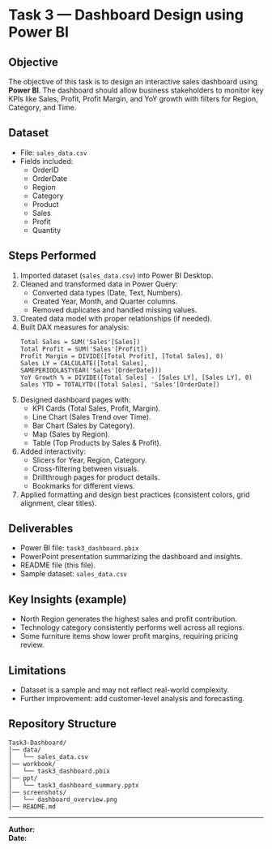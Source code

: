 
# Task 3 — Dashboard Design using Power BI

## Objective
The objective of this task is to design an interactive sales dashboard using **Power BI**. 
The dashboard should allow business stakeholders to monitor key KPIs like Sales, Profit, 
Profit Margin, and YoY growth with filters for Region, Category, and Time.

## Dataset
- File: `sales_data.csv`
- Fields included:
  - OrderID
  - OrderDate
  - Region
  - Category
  - Product
  - Sales
  - Profit
  - Quantity

## Steps Performed
1. Imported dataset (`sales_data.csv`) into Power BI Desktop.
2. Cleaned and transformed data in Power Query:
   - Converted data types (Date, Text, Numbers).
   - Created Year, Month, and Quarter columns.
   - Removed duplicates and handled missing values.
3. Created data model with proper relationships (if needed).
4. Built DAX measures for analysis:
   ```DAX
   Total Sales = SUM('Sales'[Sales])
   Total Profit = SUM('Sales'[Profit])
   Profit Margin = DIVIDE([Total Profit], [Total Sales], 0)
   Sales LY = CALCULATE([Total Sales], SAMEPERIODLASTYEAR('Sales'[OrderDate]))
   YoY Growth % = DIVIDE([Total Sales] - [Sales LY], [Sales LY], 0)
   Sales YTD = TOTALYTD([Total Sales], 'Sales'[OrderDate])
   ```
5. Designed dashboard pages with:
   - KPI Cards (Total Sales, Profit, Margin).
   - Line Chart (Sales Trend over Time).
   - Bar Chart (Sales by Category).
   - Map (Sales by Region).
   - Table (Top Products by Sales & Profit).
6. Added interactivity:
   - Slicers for Year, Region, Category.
   - Cross-filtering between visuals.
   - Drillthrough pages for product details.
   - Bookmarks for different views.
7. Applied formatting and design best practices (consistent colors, grid alignment, clear titles).

## Deliverables
- Power BI file: `task3_dashboard.pbix`
- PowerPoint presentation summarizing the dashboard and insights.
- README file (this file).
- Sample dataset: `sales_data.csv`

## Key Insights (example)
- North Region generates the highest sales and profit contribution.
- Technology category consistently performs well across all regions.
- Some furniture items show lower profit margins, requiring pricing review.

## Limitations
- Dataset is a sample and may not reflect real-world complexity.
- Further improvement: add customer-level analysis and forecasting.

## Repository Structure
```
Task3-Dashboard/
│── data/
│   └── sales_data.csv
│── workbook/
│   └── task3_dashboard.pbix
│── ppt/
│   └── task3_dashboard_summary.pptx
│── screenshots/
│   └── dashboard_overview.png
│── README.md
```

---
**Author:** <Your Name>  
**Date:** <YYYY-MM-DD>
